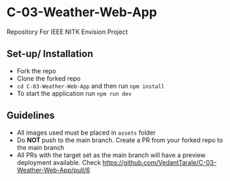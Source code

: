 # C-03-Weather-Web-App
Repository For IEEE NITK Envision Project

## Set-up/ Installation
- Fork the repo
- Clone the forked repo 
- `cd C-03-Weather-Web-App` and then run `npm install`
- To start the application run `npm run dev`

## Guidelines
- All images used must be placed in `assets` folder
- Do <b> NOT </b> push to the main branch. Create a PR from your forked repo to the main branch
- All PRs with the target set as the main branch will have a preview deployment available. Check https://github.com/VedantTarale/C-03-Weather-Web-App/pull/6
